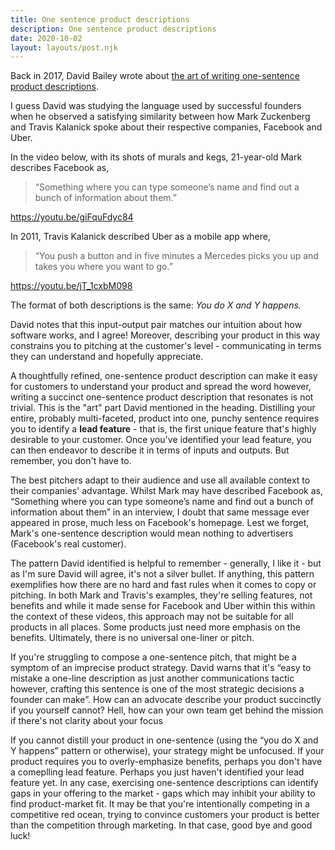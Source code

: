 ```yaml
---
title: One sentence product descriptions
description: One sentence product descriptions
date: 2020-10-02
layout: layouts/post.njk
---
```


Back in 2017, David Bailey wrote about [the art of writing one-sentence product descriptions](https://medium.dave-bailey.com/the-magic-formula-to-describe-a-product-in-one-sentence-175ce38619c7).

I guess David was studying the language used by successful founders when he observed a satisfying similarity between how Mark Zuckenberg and Travis Kalanick spoke about their respective companies, Facebook and Uber.


In the video below, with its shots of murals and kegs, 21-year-old Mark describes Facebook as,

> “Something where you can type someone’s name and find out a bunch of information about them.”

https://youtu.be/giFquFdyc84

In 2011, Travis Kalanick described Uber as a mobile app where,

> “You push a button and in five minutes a Mercedes picks you up and takes you where you want to go.”

https://youtu.be/jT_1cxbM098

The format of both descriptions is the same: _You do X and Y happens._

David notes that this input-output pair matches our intuition about how software works, and I agree! Moreover, describing your product in this way constrains you to pitching at the customer's level - communicating in terms they can understand and hopefully appreciate. 

A thoughtfully refined, one-sentence product description can make it easy for customers to understand your product and spread the word however, writing a succinct one-sentence product description that resonates is not trivial. This is the "art" part David mentioned in the heading. Distilling your entire, probably multi-faceted, product into one, punchy sentence requires you to identify a **lead feature** - that is, the first unique feature that's highly desirable to your customer. Once you've identified your lead feature, you can then endeavor to describe it in terms of inputs and outputs. But remember, you don't have to.

The best pitchers adapt to their audience and use all available context to their companies' advantage. Whilst Mark may have described Facebook as, “Something where you can type someone’s name and find out a bunch of information about them” in an interview, I doubt that same message ever appeared in prose, much less on Facebook's homepage. Lest we forget, Mark's one-sentence description would mean nothing to advertisers (Facebook's real customer). 

The pattern David identified is helpful to remember - generally, I like it - but as I'm sure David will agree, it's not a silver bullet. If anything, this pattern exemplifies how there are no hard and fast rules when it comes to copy or pitching.  In both Mark and Travis's examples, they're selling features, not benefits and while it made sense for Facebook and Uber within this within the context of these videos, this approach may not be suitable for all products in all places. Some products just need more emphasis on the benefits. Ultimately, there is no universal one-liner or pitch.

If you're struggling to compose a one-sentence pitch, that might be a symptom of an imprecise product strategy. David warns that it's “easy to mistake a one-line description as just another communications tactic however, crafting this sentence is one of the most strategic decisions a founder can make”. How can an advocate describe your product succinctly if you yourself cannot? Hell, how can your own team get behind the mission if there's not clarity about your focus

If you cannot distill your product in one-sentence (using the “you do X and Y happens” pattern or otherwise), your strategy might be unfocused. If your product requires you to overly-emphasize benefits, perhaps you don't have a comeplling lead feature. Perhaps you just haven't identified your lead feature yet. In any case, exercising one-sentence descriptions can identify gaps in your offering to the market - gaps which may inhibit your ability to find product-market fit. It may be that you're intentionally competing in a competitive red ocean, trying to convince customers your product is better than the competition through marketing. In that case, good bye and good luck!